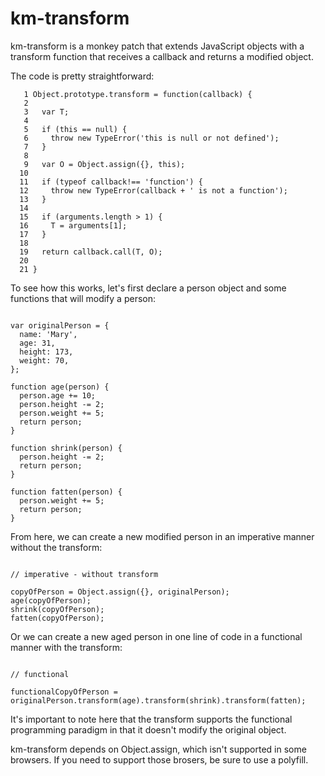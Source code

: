 # km-transform

km-transform is a monkey patch that extends JavaScript objects with a transform function that receives a callback and returns a modified object.

The code is pretty straightforward:

```
   1 Object.prototype.transform = function(callback) {
   2
   3   var T;
   4
   5   if (this == null) {
   6     throw new TypeError('this is null or not defined');
   7   }
   8
   9   var O = Object.assign({}, this);
  10
  11   if (typeof callback!== 'function') {
  12     throw new TypeError(callback + ' is not a function');
  13   }
  14
  15   if (arguments.length > 1) {
  16     T = arguments[1];
  17   }
  18
  19   return callback.call(T, O);
  20
  21 }
```

To see how this works, let's first declare a person object and some functions that will modify a person:

```

var originalPerson = {
  name: 'Mary',
  age: 31,
  height: 173,
  weight: 70,
};

function age(person) {
  person.age += 10;
  person.height -= 2;
  person.weight += 5;
  return person;
}

function shrink(person) {
  person.height -= 2;
  return person;
}

function fatten(person) {
  person.weight += 5;
  return person;
}

```

From here, we can create a new modified person in an imperative manner without the transform:

```

// imperative - without transform

copyOfPerson = Object.assign({}, originalPerson);
age(copyOfPerson);
shrink(copyOfPerson);
fatten(copyOfPerson);

```

Or we can create a new aged person in one line of code in a functional manner with the transform:

```

// functional

functionalCopyOfPerson = originalPerson.transform(age).transform(shrink).transform(fatten);

```

It's important to note here that the transform supports the functional programming paradigm in that it doesn't modify the original object.

km-transform depends on Object.assign, which isn't supported in some browsers. If you need to support those brosers, be sure to use a polyfill.
